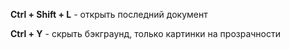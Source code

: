 **Ctrl + Shift + L** - открыть последний документ

**Ctrl + Y** - скрыть бэкграунд, только картинки на прозрачности
